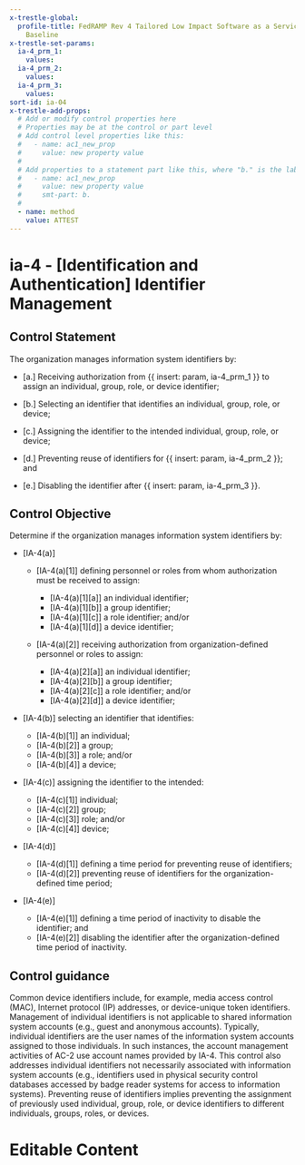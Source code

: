 ```yaml
---
x-trestle-global:
  profile-title: FedRAMP Rev 4 Tailored Low Impact Software as a Service (LI-SaaS)
    Baseline
x-trestle-set-params:
  ia-4_prm_1:
    values:
  ia-4_prm_2:
    values:
  ia-4_prm_3:
    values:
sort-id: ia-04
x-trestle-add-props:
  # Add or modify control properties here
  # Properties may be at the control or part level
  # Add control level properties like this:
  #   - name: ac1_new_prop
  #     value: new property value
  #
  # Add properties to a statement part like this, where "b." is the label of the target statement part
  #   - name: ac1_new_prop
  #     value: new property value
  #     smt-part: b.
  #
  - name: method
    value: ATTEST
---
```


# ia-4 - \[Identification and Authentication\] Identifier Management

## Control Statement

The organization manages information system identifiers by:

- \[a.\] Receiving authorization from {{ insert: param, ia-4_prm_1 }} to assign an individual, group, role, or device identifier;

- \[b.\] Selecting an identifier that identifies an individual, group, role, or device;

- \[c.\] Assigning the identifier to the intended individual, group, role, or device;

- \[d.\] Preventing reuse of identifiers for {{ insert: param, ia-4_prm_2 }}; and

- \[e.\] Disabling the identifier after {{ insert: param, ia-4_prm_3 }}.

## Control Objective

Determine if the organization manages information system identifiers by:

- \[IA-4(a)\]

  - \[IA-4(a)[1]\] defining personnel or roles from whom authorization must be received to assign:

    - \[IA-4(a)[1][a]\] an individual identifier;
    - \[IA-4(a)[1][b]\] a group identifier;
    - \[IA-4(a)[1][c]\] a role identifier; and/or
    - \[IA-4(a)[1][d]\] a device identifier;

  - \[IA-4(a)[2]\] receiving authorization from organization-defined personnel or roles to assign:

    - \[IA-4(a)[2][a]\] an individual identifier;
    - \[IA-4(a)[2][b]\] a group identifier;
    - \[IA-4(a)[2][c]\] a role identifier; and/or
    - \[IA-4(a)[2][d]\] a device identifier;

- \[IA-4(b)\] selecting an identifier that identifies:

  - \[IA-4(b)[1]\] an individual;
  - \[IA-4(b)[2]\] a group;
  - \[IA-4(b)[3]\] a role; and/or
  - \[IA-4(b)[4]\] a device;

- \[IA-4(c)\] assigning the identifier to the intended:

  - \[IA-4(c)[1]\] individual;
  - \[IA-4(c)[2]\] group;
  - \[IA-4(c)[3]\] role; and/or
  - \[IA-4(c)[4]\] device;

- \[IA-4(d)\]

  - \[IA-4(d)[1]\] defining a time period for preventing reuse of identifiers;
  - \[IA-4(d)[2]\] preventing reuse of identifiers for the organization-defined time period;

- \[IA-4(e)\]

  - \[IA-4(e)[1]\] defining a time period of inactivity to disable the identifier; and
  - \[IA-4(e)[2]\] disabling the identifier after the organization-defined time period of inactivity.

## Control guidance

Common device identifiers include, for example, media access control (MAC), Internet protocol (IP) addresses, or device-unique token identifiers. Management of individual identifiers is not applicable to shared information system accounts (e.g., guest and anonymous accounts). Typically, individual identifiers are the user names of the information system accounts assigned to those individuals. In such instances, the account management activities of AC-2 use account names provided by IA-4. This control also addresses individual identifiers not necessarily associated with information system accounts (e.g., identifiers used in physical security control databases accessed by badge reader systems for access to information systems). Preventing reuse of identifiers implies preventing the assignment of previously used individual, group, role, or device identifiers to different individuals, groups, roles, or devices.

# Editable Content

<!-- Make additions and edits below -->
<!-- The above represents the contents of the control as received by the profile, prior to additions. -->
<!-- If the profile makes additions to the control, they will appear below. -->
<!-- The above markdown may not be edited but you may edit the content below, and/or introduce new additions to be made by the profile. -->
<!-- If there is a yaml header at the top, parameter values may be edited. Use --set-parameters to incorporate the changes during assembly. -->
<!-- The content here will then replace what is in the profile for this control, after running profile-assemble. -->
<!-- The added parts in the profile for this control are below.  You may edit them and/or add new ones. -->
<!-- Each addition must have a heading either of the form ## Control my_addition_name -->
<!-- or ## Part a. (where the a. refers to one of the control statement labels.) -->
<!-- "## Control" parts are new parts added after the statement part. -->
<!-- "## Part" parts are new parts added into the top-level statement part with that label. -->
<!-- Subparts may be added with nested hash levels of the form ### My Subpart Name -->
<!-- underneath the parent ## Control or ## Part being added -->
<!-- See https://ibm.github.io/compliance-trestle/tutorials/ssp_profile_catalog_authoring/ssp_profile_catalog_authoring for guidance. -->
